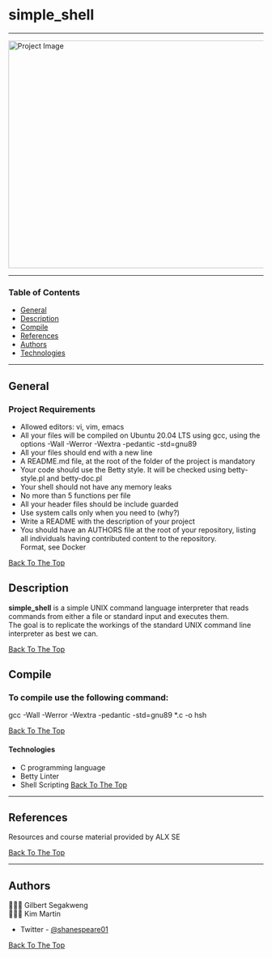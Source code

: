 # simple_shell

---

<img src="https://s3.amazonaws.com/intranet-projects-files/holbertonschool-low_level_programming/235/shell.jpeg" alt="Project Image" width="800" height="450" align="center">


---

### Table of Contents

- [General](#general)
- [Description](#description)
- [Compile](#compile)
- [References](#references)
- [Authors](#authors)
- [Technologies](#technologies)

---
## General 
### Project Requirements

- Allowed editors: vi, vim, emacs  
- All your files will be compiled on Ubuntu 20.04 LTS using gcc, using the options -Wall -Werror -Wextra -pedantic -std=gnu89  
- All your files should end with a new line  
- A README.md file, at the root of the folder of the project is mandatory  
- Your code should use the Betty style. It will be checked using betty-style.pl and betty-doc.pl  
- Your shell should not have any memory leaks  
- No more than 5 functions per file  
- All your header files should be include guarded  
- Use system calls only when you need to (why?)  
- Write a README with the description of your project  
- You should have an AUTHORS file at the root of your repository, listing all individuals having contributed content to the repository.  
Format, see Docker  

[Back To The Top](#simple_shell)

## Description

<b>simple_shell</b> is a simple UNIX command language interpreter that reads commands from either a file or standard input and executes them.  
The goal is to replicate the workings of the standard UNIX command line interpreter as best we can.  

[Back To The Top](#simple_shell)

## Compile
### To compile use the following command:  
gcc -Wall -Werror -Wextra -pedantic -std=gnu89 *.c -o hsh  

[Back To The Top](#simple_shell)

#### Technologies

- C programming language  
- Betty Linter
- Shell Scripting
[Back To The Top](#simple_shell)

---
## References
Resources and course material provided by ALX SE

[Back To The Top](#simple_shell)

---

## Authors
👨🏽‍💻 Gilbert Segakweng  
👩🏽‍💻 Kim Martin  

- Twitter - [@shanespeare01](https://twitter.com/shanespeare01)


[Back To The Top](#simple_shell)
